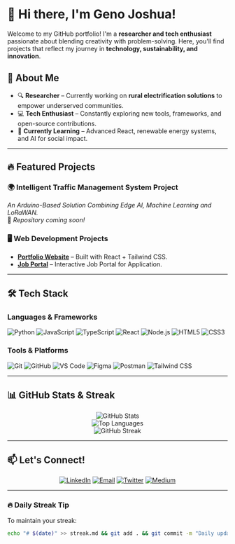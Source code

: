 # 👋 Hi there, I'm Geno Joshua!  

Welcome to my GitHub portfolio! I'm a **researcher and tech enthusiast** passionate about blending creativity with problem-solving. Here, you'll find projects that reflect my journey in **technology, sustainability, and innovation**.  

## 🚀 About Me  

- 🔍 **Researcher** – Currently working on **rural electrification solutions** to empower underserved communities.  
- 💻 **Tech Enthusiast** – Constantly exploring new tools, frameworks, and open-source contributions.  
- 🌱 **Currently Learning** – Advanced React, renewable energy systems, and AI for social impact.  

---

## 🔥 Featured Projects  

### 🌍 **Intelligent Traffic Management System Project**  
*An Arduino-Based Solution Combining Edge AI, Machine Learning and LoRaWAN.*  
🔗 *Repository coming soon!*  

### 🖥️ **Web Development Projects**  
- **[Portfolio Website](https://genoj83.github.io/Portfolio/)** – Built with React + Tailwind CSS.  
- **[Job Portal](https://github.com/GenoJ83/community-dashboard)** – Interactive Job Portal for Application.  

---

## 🛠️ Tech Stack  

### **Languages & Frameworks**  
![Python](https://img.shields.io/badge/Python-3776AB?style=for-the-badge&logo=python&logoColor=white)
![JavaScript](https://img.shields.io/badge/JavaScript-F7DF1E?style=for-the-badge&logo=javascript&logoColor=black)
![TypeScript](https://img.shields.io/badge/TypeScript-3178C6?style=for-the-badge&logo=typescript&logoColor=white)
![React](https://img.shields.io/badge/React-61DAFB?style=for-the-badge&logo=react&logoColor=black)
![Node.js](https://img.shields.io/badge/Node.js-339933?style=for-the-badge&logo=nodedotjs&logoColor=white)
![HTML5](https://img.shields.io/badge/HTML5-E34F26?style=for-the-badge&logo=html5&logoColor=white)
![CSS3](https://img.shields.io/badge/CSS3-1572B6?style=for-the-badge&logo=css3&logoColor=white)

### **Tools & Platforms**  
![Git](https://img.shields.io/badge/Git-F05032?style=for-the-badge&logo=git&logoColor=white)
![GitHub](https://img.shields.io/badge/GitHub-181717?style=for-the-badge&logo=github&logoColor=white)
![VS Code](https://img.shields.io/badge/VS_Code-007ACC?style=for-the-badge&logo=visual-studio-code&logoColor=white)
![Figma](https://img.shields.io/badge/Figma-F24E1E?style=for-the-badge&logo=figma&logoColor=white)
![Postman](https://img.shields.io/badge/Postman-FF6C37?style=for-the-badge&logo=postman&logoColor=white)
![Tailwind CSS](https://img.shields.io/badge/Tailwind_CSS-38B2AC?style=for-the-badge&logo=tailwind-css&logoColor=white)

---

## 📊 GitHub Stats & Streak  

<div align="center">

![GitHub Stats](https://github-readme-stats.vercel.app/api?username=GenoJ83&show_icons=true&theme=radical&hide_border=true&include_all_commits=true)  
![Top Languages](https://github-readme-stats.vercel.app/api/top-langs/?username=GenoJ83&layout=compact&theme=radical&hide_border=true)  
![GitHub Streak](https://streak-stats.demolab.com/?user=GenoJ83&theme=radical&hide_border=true&date_format=j%20M%5B%20Y%5D&mode=weekly)  

</div>

---

## 📫 Let's Connect!  

<div align="center">

[![LinkedIn](https://img.shields.io/badge/LinkedIn-0077B5?style=for-the-badge&logo=linkedin&logoColor=white)](https://www.linkedin.com/in/geno-joshua-b5053b273/)
[![Email](https://img.shields.io/badge/Gmail-D14836?style=for-the-badge&logo=gmail&logoColor=white)](mailto:genojoshua83@gmail.com)
[![Twitter](https://img.shields.io/badge/Twitter-1DA1F2?style=for-the-badge&logo=twitter&logoColor=white)](https://twitter.com/yourhandle)
[![Medium](https://img.shields.io/badge/Medium-12100E?style=for-the-badge&logo=medium&logoColor=white)](https://medium.com/@yourhandle)

</div>

---

### 🔥 **Daily Streak Tip**  
To maintain your streak:  
```bash
echo "# $(date)" >> streak.md && git add . && git commit -m "Daily update" && git push

